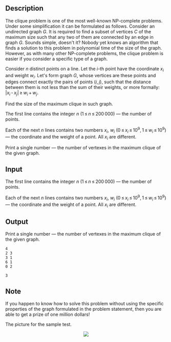 ## Description

<div><p>The clique problem is one of the most well-known NP-complete problems. Under some simplification it can be formulated as follows. Consider an undirected graph <span class="tex-span"><i>G</i></span>. It is required to find a subset of vertices <span class="tex-span"><i>C</i></span> of the maximum size such that any two of them are connected by an edge in graph <span class="tex-span"><i>G</i></span>. Sounds simple, doesn't it? Nobody yet knows an algorithm that finds a solution to this problem in polynomial time of the size of the graph. However, as with many other NP-complete problems, the clique problem is easier if you consider a specific type of a graph.</p><p>Consider <span class="tex-span"><i>n</i></span> distinct points on a line. Let the <span class="tex-span"><i>i</i></span>-th point have the coordinate <span class="tex-span"><i>x</i><sub class="lower-index"><i>i</i></sub></span> and weight <span class="tex-span"><i>w</i><sub class="lower-index"><i>i</i></sub></span>. Let's form graph <span class="tex-span"><i>G</i></span>, whose vertices are these points and edges connect exactly the pairs of points <span class="tex-span">(<i>i</i>, <i>j</i>)</span>, such that the distance between them is not less than the sum of their weights, or more formally: <span class="tex-span">|<i>x</i><sub class="lower-index"><i>i</i></sub> - <i>x</i><sub class="lower-index"><i>j</i></sub>| ≥ <i>w</i><sub class="lower-index"><i>i</i></sub> + <i>w</i><sub class="lower-index"><i>j</i></sub></span>.</p><p>Find the size of the maximum clique in such graph.</p></div><div class="input-specification"><p>The first line contains the integer <span class="tex-span"><i>n</i></span> (<span class="tex-span">1 ≤ <i>n</i> ≤ 200 000</span>) — the number of points.</p><p>Each of the next <span class="tex-span"><i>n</i></span> lines contains two numbers <span class="tex-span"><i>x</i><sub class="lower-index"><i>i</i></sub></span>, <span class="tex-span"><i>w</i><sub class="lower-index"><i>i</i></sub></span> (<span class="tex-span">0 ≤ <i>x</i><sub class="lower-index"><i>i</i></sub> ≤ 10<sup class="upper-index">9</sup>, 1 ≤ <i>w</i><sub class="lower-index"><i>i</i></sub> ≤ 10<sup class="upper-index">9</sup></span>) — the coordinate and the weight of a point. All <span class="tex-span"><i>x</i><sub class="lower-index"><i>i</i></sub></span> are different.</p></div><div class="output-specification"><p>Print a single number — the number of vertexes in the maximum clique of the given graph.</p></div>

## Input

<p>The first line contains the integer <span class="tex-span"><i>n</i></span> (<span class="tex-span">1 ≤ <i>n</i> ≤ 200 000</span>) — the number of points.</p><p>Each of the next <span class="tex-span"><i>n</i></span> lines contains two numbers <span class="tex-span"><i>x</i><sub class="lower-index"><i>i</i></sub></span>, <span class="tex-span"><i>w</i><sub class="lower-index"><i>i</i></sub></span> (<span class="tex-span">0 ≤ <i>x</i><sub class="lower-index"><i>i</i></sub> ≤ 10<sup class="upper-index">9</sup>, 1 ≤ <i>w</i><sub class="lower-index"><i>i</i></sub> ≤ 10<sup class="upper-index">9</sup></span>) — the coordinate and the weight of a point. All <span class="tex-span"><i>x</i><sub class="lower-index"><i>i</i></sub></span> are different.</p>

## Output

<p>Print a single number — the number of vertexes in the maximum clique of the given graph.</p>





```input1
4
2 3
3 1
6 1
0 2

```




```output1
3

```



## Note

<p>If you happen to know how to solve this problem without using the specific properties of the graph formulated in the problem statement, then you are able to get a prize of one million dollars!</p><p>The picture for the sample test.</p><center> <img class="tex-graphics" src="file://hkhK8GQe.png" style="max-width: 100.0%;max-height: 100.0%;"> </center>
